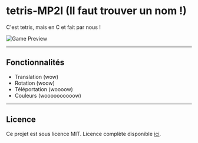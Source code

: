 tetris-MP2I (Il faut trouver un nom !)
============

C'est tetris, mais en C et fait par nous !

![Game Preview](./.github/demo.gif)

---

## Fonctionnalités
- Translation (wow)
- Rotation (woow)
- Téléportation (woooow)
- Couleurs (woooooooooow)

---

## Licence

Ce projet est sous licence MIT.
Licence complète disponible [ici](https://bit.ly/3uTw3UC).